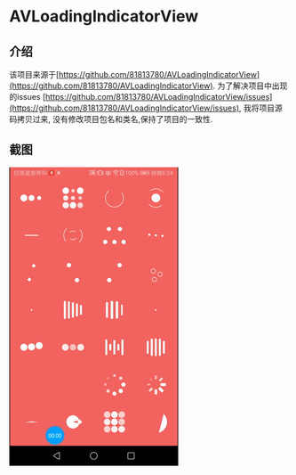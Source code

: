 # AVLoadingIndicatorView

## 介绍
该项目来源于[https://github.com/81813780/AVLoadingIndicatorView](https://github.com/81813780/AVLoadingIndicatorView).
为了解决项目中出现的issues [https://github.com/81813780/AVLoadingIndicatorView/issues](https://github.com/81813780/AVLoadingIndicatorView/issues),
我将项目源码拷贝过来, 没有修改项目包名和类名,保持了项目的一致性.


## 截图

![](/screenshot/screenshot.gif)

